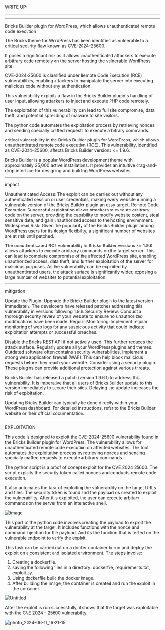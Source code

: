 WRITE UP:












-------------------------------------------
-------------------------------------------


Bricks Builder plugin for WordPress, which allows unauthenticated remote code execution 

The Bricks theme for WordPress has been identified as vulnerable to a critical security flaw known as CVE-2024-25600. 

It poses a significant risk as it allows unauthenticated attackers to execute arbitrary code remotely on the server hosting the vulnerable WordPress site.  

CVE-2024-25600 is classified under Remote Code Execution (RCE) vulnerabilities, enabling attackers to manipulate the server into executing malicious code without any authentication.

This vulnerability exploits a flaw in the Bricks Builder plugin's handling of user input, allowing attackers to inject and execute PHP code remotely. 

The exploitation of this vulnerability can lead to full site compromise, data theft, and potential spreading of malware to site visitors.

The python code automates the exploitation process by retrieving nonces and sending specially crafted requests to execute arbitrary commands.

critical vulnerability in the Bricks Builder plugin for WordPress, which allows unauthenticated remote code execution (RCE). This vulnerability, identified as CVE-2024–25600, affects Bricks Builder versions <= 1.9.6. 

Bricks Builder is a popular WordPress development theme with approximately 25,000 active installations. It provides an intuitive drag-and-drop interface for designing and building WordPress websites.

---------------------

impact

Unauthenticated Access: The exploit can be carried out without any authenticated session or user credentials, making every website running a vulnerable version of the Bricks Builder plugin an easy target.
Remote Code Execution: Successful exploitation allows attackers to execute arbitrary code on the server, providing the capability to modify website content, steal sensitive data, and gain unauthorized access to the hosting environment.
Widespread Risk: Given the popularity of the Bricks Builder plugin among WordPress users for its design flexibility, a significant number of websites are at risk until patched.

The unauthenticated RCE vulnerability in Bricks Builder versions <= 1.9.6 allows attackers to execute arbitrary commands on the target server. This can lead to complete compromise of the affected WordPress site, enabling unauthorized access, data theft, and further exploitation of the server for malicious purposes. As the vulnerability can be exploited by unauthenticated users, the attack surface is significantly wider, exposing a large number of websites to potential exploitation.

--------------------

mitigation

Update the Plugin: Upgrade the Bricks Builder plugin to the latest version immediately. The developers have released patches addressing this vulnerability in versions following 1.9.6.
Security Review: Conduct a thorough security review of your website to ensure no unauthorized modifications have been made.
Regular Monitoring: Implement regular monitoring of web logs for any suspicious activity that could indicate exploitation attempts or successful breaches.

Disable the Bricks REST API if not actively used. This further reduces the attack surface.
Regularly update all your WordPress plugins and themes. Outdated software often contains security vulnerabilities.
Implement a strong web application firewall (WAF). This can help block malicious requests before they reach your website.
Consider using a security plugin. These plugins can provide additional protection against various threats.


Bricks Builder has released a patch (version 1.9.6.1) to address this vulnerability. It is imperative that all users of Bricks Builder update to this version immediately to secure their sites. Delaying the update increases the risk of exploitation.

Updating Bricks Builder can typically be done directly within your WordPress dashboard. For detailed instructions, refer to the Bricks Builder website or their official documentation.


----------------

EXPLOITATION

This code is designed to exploit the CVE-2024-25600 vulnerability found in the Bricks Builder plugin for WordPress. The vulnerability allows for unauthenticated remote code execution on affected websites. The tool automates the exploitation process by retrieving nonces and sending specially crafted requests to execute arbitrary commands.

The python script is a proof of conept exploit for the CVE 2024 25600. The script exploits the security token called nonces and conducts remote code execution. 

It also automates the task of exploiting the vulnerability on the target URLs and files. The security token is found and the payload os created to exploit the vulnerability. After it is exploited, the user can execute arbitary commands on the server from an interactive shell. 

![image](https://github.com/imharshitaa/vulntestdoc/assets/143587481/45fead1f-b260-4cb5-a99d-ed870dfb384b)

This part of the python code involves creating the payload to exploit the vulnerability at the target. It includes functions with the nonce and command injection for the payload. And its the function that is tested on the vulnerable endpoint to verify the exploit. 

This task can be carried out on a docker container to run and deploy the exploit on a consistent and isolated environment. The steps involve: 
1. Creating a dockerfile.
2. saving the following files in a directory: dockerfile, requirements.txt, exploit.py.
3. Using dockerfile build the docker image.
4. After building the image, the container is created and run the exploit in the container. 

![Untitled](https://github.com/imharshitaa/vulntestdoc/assets/143587481/c32ad9fb-2046-4a35-a20c-33e284046d22)

After the exploit is run successfully, it shows that the target was exploitable with the CVE 2024 - 25600 vulnerability. 

![photo_2024-06-11_16-21-15](https://github.com/imharshitaa/vulntestdoc/assets/143587481/97527ea6-6d93-4a14-b7fb-02dfd050f0ff)



